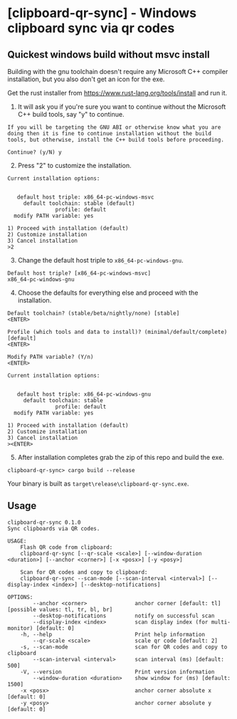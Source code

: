 # [clipboard-qr-sync] - Windows clipboard sync via qr codes

## Quickest windows build without msvc install

Building with the gnu toolchain doesn't require any Microsoft C++ compiler installation, but you also don't get an icon for the exe.

Get the rust installer from https://www.rust-lang.org/tools/install and run it. 

1. It will ask you if you're sure you want to continue without the Microsoft C++ build tools, say "y" to continue.
```
If you will be targeting the GNU ABI or otherwise know what you are
doing then it is fine to continue installation without the build
tools, but otherwise, install the C++ build tools before proceeding.

Continue? (y/N) y
```
2. Press "2" to customize the installation.
```
Current installation options:


   default host triple: x86_64-pc-windows-msvc
     default toolchain: stable (default)
               profile: default
  modify PATH variable: yes

1) Proceed with installation (default)
2) Customize installation
3) Cancel installation
>2
```
3. Change the default host triple to `x86_64-pc-windows-gnu`.
```
Default host triple? [x86_64-pc-windows-msvc]                                                        x86_64-pc-windows-gnu
```
4. Choose the defaults for everything else and proceed with the installation.
```
Default toolchain? (stable/beta/nightly/none) [stable]
<ENTER>

Profile (which tools and data to install)? (minimal/default/complete) [default]
<ENTER>

Modify PATH variable? (Y/n)
<ENTER>

Current installation options:


   default host triple: x86_64-pc-windows-gnu
     default toolchain: stable
               profile: default
  modify PATH variable: yes

1) Proceed with installation (default)
2) Customize installation
3) Cancel installation
><ENTER>
```
5. After installation completes grab the zip of this repo and build the exe.
```
clipboard-qr-sync> cargo build --release
```

Your binary is built as `target\release\clipboard-qr-sync.exe`.

## Usage

```
clipboard-qr-sync 0.1.0
Sync clipboards via QR codes.

USAGE:
    Flash QR code from clipboard:
    clipboard-qr-sync [--qr-scale <scale>] [--window-duration <duration>] [--anchor <corner>] [-x <posx>] [-y <posy>]

    Scan for QR codes and copy to clipboard:
    clipboard-qr-sync --scan-mode [--scan-interval <interval>] [--display-index <index>] [--desktop-notifications]

OPTIONS:
        --anchor <corner>               anchor corner [default: tl] [possible values: tl, tr, bl, br]
        --desktop-notifications         notify on successful scan
        --display-index <index>         scan display index (for multi-monitor) [default: 0]
    -h, --help                          Print help information
        --qr-scale <scale>              scale qr code [default: 2]
    -s, --scan-mode                     scan for QR codes and copy to clipboard
        --scan-interval <interval>      scan interval (ms) [default: 500]
    -V, --version                       Print version information
        --window-duration <duration>    show window for (ms) [default: 1500]
    -x <posx>                           anchor corner absolute x [default: 0]
    -y <posy>                           anchor corner absolute y [default: 0]
```